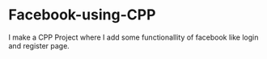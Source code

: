 # Facebook-using-CPP
I make a CPP Project where I add some functionallity of facebook like login and register page.
